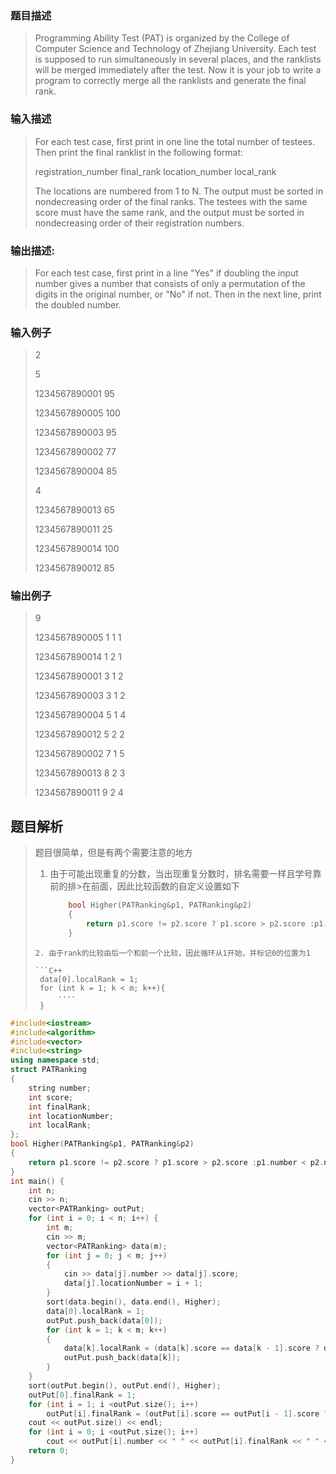 ### 题目描述

> Programming Ability Test (PAT) is organized by the College of Computer Science and Technology of Zhejiang University. Each test is supposed to run simultaneously in several places, and the ranklists will be merged immediately after the test. Now it is your job to write a program to correctly merge all the ranklists and generate the final rank.

### 输入描述

> For each test case, first print in one line the total number of testees. Then print the final ranklist in the following format:
>
> registration_number final_rank location_number local_rank
>
> The locations are numbered from 1 to N. The output must be sorted in nondecreasing order of the final ranks. The testees with the same score must have the same rank, and the output must be sorted in nondecreasing order of their registration numbers.

### 输出描述:
> For each test case, first print in a line "Yes" if doubling the input number gives a number that consists of only a permutation of the digits in the original number, or "No" if not. Then in the next line, print the doubled number.

### 输入例子
> 2
>
> 5
> 
>1234567890001 95
>
>1234567890005 100
>
>1234567890003 95
>
>1234567890002 77
>
>1234567890004 85
>
>4
>
>1234567890013 65
>
>1234567890011 25
>
>1234567890014 100
>
>1234567890012 85

### 输出例子
> 9
> 
>1234567890005 1 1 1
> 
>1234567890014 1 2 1
> 
>1234567890001 3 1 2
> 
>1234567890003 3 1 2
> 
>1234567890004 5 1 4
> 
>1234567890012 5 2 2
> 
>1234567890002 7 1 5
> 
>1234567890013 8 2 3
> 
>1234567890011 9 2 4



## 题目解析
>题目很简单，但是有两个需要注意的地方
>1. 由于可能出现重复的分数，当出现重复分数时，排名需要一样且学号靠前的排>在前面，因此比较函数的自定义设置如下
>    ```C++
>        bool Higher(PATRanking&p1, PATRanking&p2) 
>        {
>            return p1.score != p2.score ? p1.score > p2.score :p1.number < p2.number;
>        }
>   ```
>2. 由于rank的比较由后一个和前一个比较，因此循环从1开始，并标记0的位置为1
>
>	```C++
>    data[0].localRank = 1;
>    for (int k = 1; k < m; k++){
>        ····
>    }
> ```

```C++
#include<iostream>
#include<algorithm>
#include<vector>
#include<string>
using namespace std;
struct PATRanking
{
	string number;
	int score;
	int finalRank;
	int locationNumber;
	int localRank;
};
bool Higher(PATRanking&p1, PATRanking&p2) 
{
	return p1.score != p2.score ? p1.score > p2.score :p1.number < p2.number;
}
int main() {
	int n;
	cin >> n;
	vector<PATRanking> outPut;
	for (int i = 0; i < n; i++) {
		int m;
		cin >> m;
		vector<PATRanking> data(m);
		for (int j = 0; j < m; j++) 
		{
			cin >> data[j].number >> data[j].score;
			data[j].locationNumber = i + 1;
		}
		sort(data.begin(), data.end(), Higher);
		data[0].localRank = 1;
		outPut.push_back(data[0]);
		for (int k = 1; k < m; k++) 
		{
			data[k].localRank = (data[k].score == data[k - 1].score ? data[k - 1].localRank : k + 1);
			outPut.push_back(data[k]);
		}
	}
	sort(outPut.begin(), outPut.end(), Higher);
	outPut[0].finalRank = 1;
	for (int i = 1; i <outPut.size(); i++) 
		outPut[i].finalRank = (outPut[i].score == outPut[i - 1].score ? outPut[i - 1].finalRank : i + 1);
	cout << outPut.size() << endl;
	for (int i = 0; i <outPut.size(); i++)
		cout << outPut[i].number << " " << outPut[i].finalRank << " " <<outPut[i].locationNumber << " " << outPut[i].localRank << endl;
	return 0;
}
```